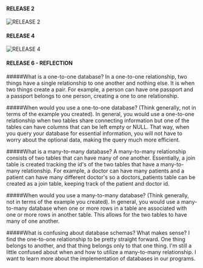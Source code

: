 #### RELEASE 2
![RELEASE 2]()

#### RELEASE 4
![RELEASE 4]()

#### RELEASE 6 - REFLECTION
#####What is a one-to-one database?
In a one-to-one relationship, two things have a single relationship to one another and nothing else. It
is when two things create a pair. For example, a person can have one passport and a passport belongs
to one person, creating a one to one relationship.

#####When would you use a one-to-one database? (Think generally, not in terms of the example you created).
In general, you would use a one-to-one relationship when two tables share connecting information but
one of the tables can have columns that can be left empty or NULL. That way, when you query your database
for essential information, you will not have to worry about the optional data, making the query much
more efficient. 

#####What is a many-to-many database?
A many-to-many relationship consists of two tables that can have many of one another. Essentially,
a join table is created tracking the id's of the two tables that have a many-to-many relationship.
For example, a doctor can have many patients and a patient can have many different doctor's so a
doctors_patients table can be created as a join table, keeping track of the patient and doctor id.

#####When would you use a many-to-many database? (Think generally, not in terms of the example you created).
In general, you would use a many-to-many database when one or more rows in a table are associated with 
one or more rows in another table. This allows for the two tables to have many of one another.

#####What is confusing about database schemas? What makes sense?
I find the one-to-one relationship to be pretty straight forward. One thing belongs to another, and 
that thing belongs only to that one thing. I'm still a little confused about when and how to utilize
a many-to-many relationship. I want to learn more about the implementation of databases in our programs.